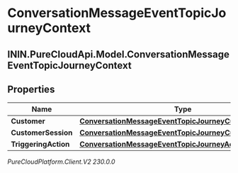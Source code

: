 # ConversationMessageEventTopicJourneyContext

## ININ.PureCloudApi.Model.ConversationMessageEventTopicJourneyContext

## Properties

|Name | Type | Description | Notes|
|------------ | ------------- | ------------- | -------------|
| **Customer** | [**ConversationMessageEventTopicJourneyCustomer**](ConversationMessageEventTopicJourneyCustomer) |  | [optional] |
| **CustomerSession** | [**ConversationMessageEventTopicJourneyCustomerSession**](ConversationMessageEventTopicJourneyCustomerSession) |  | [optional] |
| **TriggeringAction** | [**ConversationMessageEventTopicJourneyAction**](ConversationMessageEventTopicJourneyAction) |  | [optional] |



_PureCloudPlatform.Client.V2 230.0.0_

